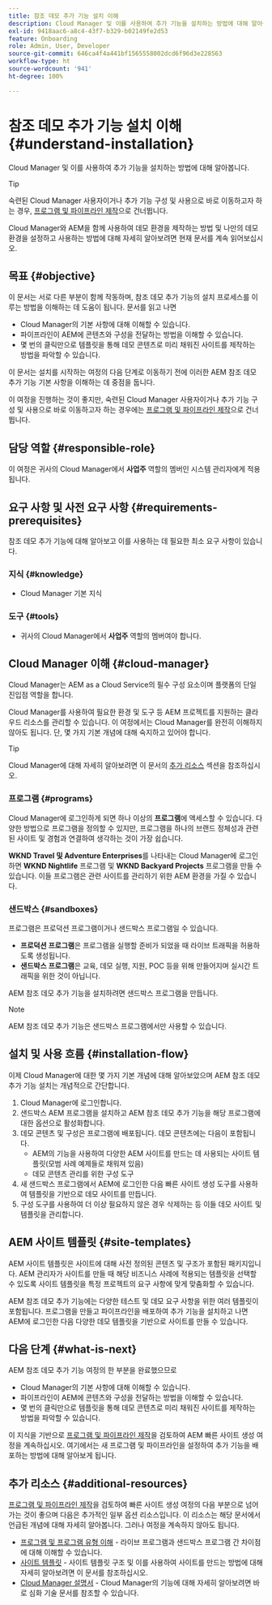 ```yaml
---
title: 참조 데모 추가 기능 설치 이해
description: Cloud Manager 및 이를 사용하여 추가 기능을 설치하는 방법에 대해 알아봅니다.
exl-id: 9418aac6-a8c4-43f7-b329-b02149fe2d53
feature: Onboarding
role: Admin, User, Developer
source-git-commit: 646ca4f4a441bf1565558002dcd6f96d3e228563
workflow-type: ht
source-wordcount: '941'
ht-degree: 100%

---
```


# 참조 데모 추가 기능 설치 이해 {#understand-installation}

Cloud Manager 및 이를 사용하여 추가 기능을 설치하는 방법에 대해 알아봅니다.

>[!TIP]
>
>숙련된 Cloud Manager 사용자이거나 추가 기능 구성 및 사용으로 바로 이동하고자 하는 경우, [프로그램 및 파이프라인 제작](create-program.md)으로 건너뜁니다.
>
>Cloud Manager와 AEM을 함께 사용하여 데모 환경을 제작하는 방법 및 나만의 데모 환경을 설정하고 사용하는 방법에 대해 자세히 알아보려면 현재 문서를 계속 읽어보십시오.

## 목표 {#objective}

이 문서는 서로 다른 부분이 함께 작동하며, 참조 데모 추가 기능의 설치 프로세스를 이루는 방법을 이해하는 데 도움이 됩니다. 문서를 읽고 나면

* Cloud Manager의 기본 사항에 대해 이해할 수 있습니다.
* 파이프라인이 AEM에 콘텐츠와 구성을 전달하는 방법을 이해할 수 있습니다.
* 몇 번의 클릭만으로 템플릿을 통해 데모 콘텐츠로 미리 채워진 사이트를 제작하는 방법을 파악할 수 있습니다.

이 문서는 설치를 시작하는 여정의 다음 단계로 이동하기 전에 이러한 AEM 참조 데모 추가 기능 기본 사항을 이해하는 데 중점을 둡니다.

이 여정을 진행하는 것이 좋지만, 숙련된 Cloud Manager 사용자이거나 추가 기능 구성 및 사용으로 바로 이동하고자 하는 경우에는 [프로그램 및 파이프라인 제작](create-program.md)으로 건너뜁니다.

## 담당 역할 {#responsible-role}

이 여정은 귀사의 Cloud Manager에서 **사업주** 역할의 멤버인 시스템 관리자에게 적용됩니다.

## 요구 사항 및 사전 요구 사항 {#requirements-prerequisites}

참조 데모 추가 기능에 대해 알아보고 이를 사용하는 데 필요한 최소 요구 사항이 있습니다.

### 지식 {#knowledge}

* Cloud Manager 기본 지식

### 도구 {#tools}

* 귀사의 Cloud Manager에서 **사업주** 역할의 멤버여야 합니다.

## Cloud Manager 이해 {#cloud-manager}

Cloud Manager는 AEM as a Cloud Service의 필수 구성 요소이며 플랫폼의 단일 진입점 역할을 합니다.

Cloud Manager를 사용하여 필요한 환경 및 도구 등 AEM 프로젝트를 지원하는 클라우드 리소스를 관리할 수 있습니다. 이 여정에서는 Cloud Manager를 완전히 이해하지 않아도 됩니다. 단, 몇 가지 기본 개념에 대해 숙지하고 있어야 합니다.

>[!TIP]
>
>Cloud Manager에 대해 자세히 알아보려면 이 문서의 [추가 리소스](#additional-resources) 섹션을 참조하십시오.

### 프로그램 {#programs}

Cloud Manager에 로그인하게 되면 하나 이상의 **프로그램**&#x200B;에 액세스할 수 있습니다. 다양한 방법으로 프로그램을 정의할 수 있지만, 프로그램을 하나의 브랜드 정체성과 관련된 사이트 및 경험과 연결하여 생각하는 것이 가장 쉽습니다.

**WKND Travel 및 Adventure Enterprises**&#x200B;를 나타내는 Cloud Manager에 로그인하면 **WKND Nightlife** 프로그램 및 **WKND Backyard Projects** 프로그램을 만들 수 있습니다. 이들 프로그램은 관련 사이트를 관리하기 위한 AEM 환경을 가질 수 있습니다.

### 샌드박스 {#sandboxes}

프로그램은 프로덕션 프로그램이거나 샌드박스 프로그램일 수 있습니다.

* **프로덕션 프로그램**&#x200B;은 프로그램을 실행할 준비가 되었을 때 라이브 트래픽을 허용하도록 생성됩니다.
* **샌드박스 프로그램**&#x200B;은 교육, 데모 실행, 지원, POC 등을 위해 만들어지며 실시간 트래픽을 위한 것이 아닙니다.

AEM 참조 데모 추가 기능을 설치하려면 샌드박스 프로그램을 만듭니다.

>[!NOTE]
>
>AEM 참조 데모 추가 기능은 샌드박스 프로그램에서만 사용할 수 있습니다.

## 설치 및 사용 흐름 {#installation-flow}

이제 Cloud Manager에 대한 몇 가지 기본 개념에 대해 알아보았으며 AEM 참조 데모 추가 기능 설치는 개념적으로 간단합니다.

1. Cloud Manager에 로그인합니다.
1. 샌드박스 AEM 프로그램을 설치하고 AEM 참조 데모 추가 기능을 해당 프로그램에 대한 옵션으로 활성화합니다.
1. 데모 콘텐츠 및 구성은 프로그램에 배포됩니다. 데모 콘텐츠에는 다음이 포함됩니다.
   * AEM의 기능을 사용하여 다양한 AEM 사이트를 만드는 데 사용되는 사이트 템플릿(모범 사례 예제들로 채워져 있음)
   * 데모 콘텐츠 관리를 위한 구성 도구
1. 새 샌드박스 프로그램에서 AEM에 로그인한 다음 빠른 사이트 생성 도구를 사용하여 템플릿을 기반으로 데모 사이트를 만듭니다.
1. 구성 도구를 사용하여 더 이상 필요하지 않은 경우 삭제하는 등 이들 데모 사이트 및 템플릿을 관리합니다.

## AEM 사이트 템플릿 {#site-templates}

AEM 사이트 템플릿은 사이트에 대해 사전 정의된 콘텐츠 및 구조가 포함된 패키지입니다. AEM 관리자가 사이트를 만들 때 해당 비즈니스 사례에 적용되는 템플릿을 선택할 수 있도록 사이트 템플릿을 특정 프로젝트의 요구 사항에 맞게 맞춤화할 수 있습니다.

AEM 참조 데모 추가 기능에는 다양한 테스트 및 데모 요구 사항을 위한 여러 템플릿이 포함됩니다. 프로그램을 만들고 파이프라인을 배포하여 추가 기능을 설치하고 나면 AEM에 로그인한 다음 다양한 데모 템플릿을 기반으로 사이트를 만들 수 있습니다.

## 다음 단계 {#what-is-next}

AEM 참조 데모 추가 기능 여정의 한 부분을 완료했으므로

* Cloud Manager의 기본 사항에 대해 이해할 수 있습니다.
* 파이프라인이 AEM에 콘텐츠와 구성을 전달하는 방법을 이해할 수 있습니다.
* 몇 번의 클릭만으로 템플릿을 통해 데모 콘텐츠로 미리 채워진 사이트를 제작하는 방법을 파악할 수 있습니다.

이 지식을 기반으로 [프로그램 및 파이프라인 제작](create-program.md)을 검토하여 AEM 빠른 사이트 생성 여정을 계속하십시오. 여기에서는 새 프로그램 및 파이프라인을 설정하여 추가 기능을 배포하는 방법에 대해 알아보게 됩니다.

## 추가 리소스 {#additional-resources}

[프로그램 및 파이프라인 제작](create-program.md)을 검토하여 빠른 사이트 생성 여정의 다음 부분으로 넘어가는 것이 좋으며 다음은 추가적인 일부 옵션 리소스입니다. 이 리소스는 해당 문서에서 언급된 개념에 대해 자세히 알아봅니다. 그러나 여정을 계속하지 않아도 됩니다.

* [프로그램 및 프로그램 유형 이해](https://experienceleague.adobe.com/docs/experience-manager-cloud-service/content/implementing/using-cloud-manager/programs/program-types.html) - 라이브 프로그램과 샌드박스 프로그램 간 차이점에 대해 이해할 수 있습니다.
* [사이트 템플릿](/help/sites-cloud/administering/site-creation/site-templates.md) - 사이트 템플릿 구조 및 이를 사용하여 사이트를 만드는 방법에 대해 자세히 알아보려면 이 문서를 참조하십시오.
* [Cloud Manager 설명서](https://experienceleague.adobe.com/docs/experience-manager-cloud-service/content/onboarding/onboarding-concepts/cloud-manager-introduction.html) - Cloud Manager의 기능에 대해 자세히 알아보려면 바로 심화 기술 문서를 참조할 수 있습니다.
